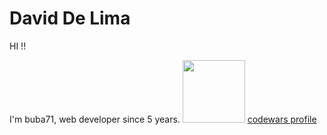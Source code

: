 # David De Lima
  
HI !!

I'm buba71, web developer since 5 years.  <img src=https://miro.medium.com/max/1760/1*0pLbHKAulWnsx4U2MQyn2w.png width=100 /> [codewars profile](https://www.codewars.com/users/buba71)
